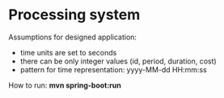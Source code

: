# Processing system

Assumptions for designed application:
- time units are set to seconds
- there can be only integer values (id, period, duration, cost)
- pattern for time representation: yyyy-MM-dd HH:mm:ss


How to run:
    **mvn spring-boot:run**